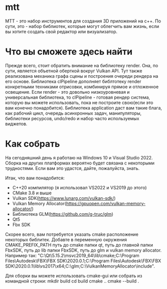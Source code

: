 # mtt
MTT - это набор инструментов для создания 3D приложений на c++. По сути, это - набор библиотек, которые могут облегчить вам жизнь, если вы хотите создать свой редактор или визуализатор.

# Что вы сможете здесь найти
Прежде всего, стоит обратить внимание на библиотеку render. Она, по сути, является объетной оберткой вокруг Vulkan API. Тут также реализована механика графа сцены и построения очереди рендера на его основе.
Библиотека clPipeline дополняет библтотеку render конкретными техниками отрисовки, комбинируя прямое и отложенное освещение. Если render - это довольно низкоуровневая и универсальная библиотека, то clPipeline - готовая рендер система, которую вы можете использовать, пока не построите свою(если это вам конечно понадобится).
Библиотека application даст вам такие блага, как рабочий цикл, очередь асинхронных задач, манипуляторы, библиотеки ресурсов, undo/redo и набор часто используемых виджетов.


# Как собрать
На сегодняшний день я работаю на Windows 10 и Visual Studio 2022. Сборка на других платформах вероятно будет связана с некоторыми трудностями. Если вам это удастся, дайте, пожалуйста, знать.

Итак, что вам понадобится:
* C++20 компилятор (я использовал VS2022 и VS2019 до этого)
* CMake 3.8 и выше
* Vulkan SDK(https://www.lunarg.com/vulkan-sdk/)
* Vulkan Memory Allocator(https://gpuopen.com/vulkan-memory-allocator/)
* Библиотека GLM(https://github.com/g-truc/glm)
* Qt5
* Fbx SDK

Скорее всего, вам потребуется указать cmake расположение некоторых библитек. Добавте в переменную окружения CMAKE_PREFIX_PATH путь до cmake папки qt, путь до главной папки FbxSDK, путь до lib папки FbxSDK, путь до glm и vulkan memory allocator. Например так: "C:\Qt\5.15.2\msvc2019_64\lib\cmake;C:\Program Files\Autodesk\FBX\FBX SDK\2020.0.1;C:\Program Files\Autodesk\FBX\FBX SDK\2020.0.1\lib\vs2017\x64;C:\glm;C:\VulkanMemoryAllocator\include".

Для сборки вы можете использовать cmake-gui или собрать из командной строки:
    mkdir build
    cd build
    cmake ..
    cmake --build .
